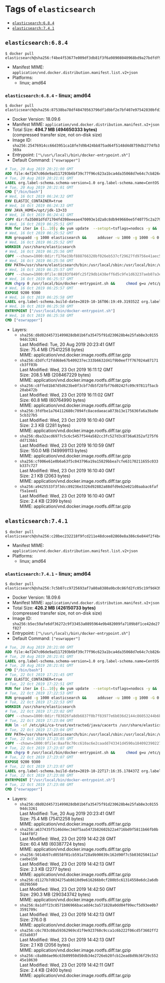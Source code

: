 <!-- THIS FILE IS GENERATED VIA './update-remote.sh' -->

# Tags of `elasticsearch`

-	[`elasticsearch:6.8.4`](#elasticsearch684)
-	[`elasticsearch:7.4.1`](#elasticsearch741)

## `elasticsearch:6.8.4`

```console
$ docker pull elasticsearch@sha256:f4be4f53677e009df3db81f3f6a98908040968bd9a27bdfdf936c651d78e0319
```

-	Manifest MIME: `application/vnd.docker.distribution.manifest.list.v2+json`
-	Platforms:
	-	linux; amd64

### `elasticsearch:6.8.4` - linux; amd64

```console
$ docker pull elasticsearch@sha256:87538ba78df48470563796df1dbbf2e7bf407e97542830bfd395f912b15c07f0
```

-	Docker Version: 18.09.6
-	Manifest MIME: `application/vnd.docker.distribution.manifest.v2+json`
-	Total Size: **494.7 MB (494650333 bytes)**  
	(compressed transfer size, not on-disk size)
-	Image ID: `sha256:25476914cc66d3951ca18fe7d9b424bb875ad64f5148d4d8759db2774fb3369a`
-	Entrypoint: `["\/usr\/local\/bin\/docker-entrypoint.sh"]`
-	Default Command: `["eswrapper"]`

```dockerfile
# Tue, 20 Aug 2019 20:21:00 GMT
ADD file:4e7247c06de9ad117293b6bf39c77f96c623a1bca4da35068d7e64c7cb826c08 in / 
# Tue, 20 Aug 2019 20:21:01 GMT
LABEL org.label-schema.schema-version=1.0 org.label-schema.name=CentOS Base Image org.label-schema.vendor=CentOS org.label-schema.license=GPLv2 org.label-schema.build-date=20190801
# Tue, 20 Aug 2019 20:21:01 GMT
CMD ["/bin/bash"]
# Wed, 16 Oct 2019 06:24:32 GMT
ENV ELASTIC_CONTAINER=true
# Wed, 16 Oct 2019 06:24:33 GMT
ENV JAVA_HOME=/opt/jdk-13+33
# Wed, 16 Oct 2019 06:24:41 GMT
COPY dir:fa35001dfd71704fd398eeeae470093e1d2a8c8db949660ee5f40775c2a279e2 in /opt/jdk-13+33 
# Wed, 16 Oct 2019 06:25:51 GMT
RUN for iter in {1..10}; do yum update  --setopt=tsflags=nodocs -y &&     yum install -y  --setopt=tsflags=nodocs nc unzip wget which &&     yum clean all && exit_code=0 && break || exit_code=\$? && echo "yum error: retry \$iter in 10s" && sleep 10; done;     (exit $exit_code)
# Wed, 16 Oct 2019 06:25:52 GMT
RUN groupadd -g 1000 elasticsearch &&     adduser -u 1000 -g 1000 -G 0 -d /usr/share/elasticsearch elasticsearch &&     chmod 0775 /usr/share/elasticsearch &&     chgrp 0 /usr/share/elasticsearch
# Wed, 16 Oct 2019 06:25:52 GMT
WORKDIR /usr/share/elasticsearch
# Wed, 16 Oct 2019 06:25:56 GMT
COPY --chown=1000:0dir:f176e19bf888766320bf026eb537cf29627fd9756e41aec5c6ff6023e71fe379 in /usr/share/elasticsearch 
# Wed, 16 Oct 2019 06:25:56 GMT
ENV PATH=/usr/share/elasticsearch/bin:/usr/local/sbin:/usr/local/bin:/usr/sbin:/usr/bin:/sbin:/bin
# Wed, 16 Oct 2019 06:25:57 GMT
COPY --chown=1000:0file:08193f849fc25f29db1438eff6d5c9fe1d63237aeb07a3e0009e8ba554f97c31 in /usr/local/bin/docker-entrypoint.sh 
# Wed, 16 Oct 2019 06:25:57 GMT
RUN chgrp 0 /usr/local/bin/docker-entrypoint.sh &&     chmod g=u /etc/passwd &&     chmod 0775 /usr/local/bin/docker-entrypoint.sh
# Wed, 16 Oct 2019 06:25:57 GMT
EXPOSE 9200 9300
# Wed, 16 Oct 2019 06:25:58 GMT
LABEL org.label-schema.build-date=2019-10-16T06:19:49.319352Z org.label-schema.license=Elastic-License org.label-schema.name=Elasticsearch org.label-schema.schema-version=1.0 org.label-schema.url=https://www.elastic.co/products/elasticsearch org.label-schema.usage=https://www.elastic.co/guide/en/elasticsearch/reference/index.html org.label-schema.vcs-ref=bca0c8d6a8e62c36e3f9e7673017393dcef557b6 org.label-schema.vcs-url=https://github.com/elastic/elasticsearch org.label-schema.vendor=Elastic org.label-schema.version=6.8.4 org.opencontainers.image.created=2019-10-16T06:19:49.319352Z org.opencontainers.image.documentation=https://www.elastic.co/guide/en/elasticsearch/reference/index.html org.opencontainers.image.licenses=Elastic-License org.opencontainers.image.revision=bca0c8d6a8e62c36e3f9e7673017393dcef557b6 org.opencontainers.image.source=https://github.com/elastic/elasticsearch org.opencontainers.image.title=Elasticsearch org.opencontainers.image.url=https://www.elastic.co/products/elasticsearch org.opencontainers.image.vendor=Elastic org.opencontainers.image.version=6.8.4
# Wed, 16 Oct 2019 06:25:58 GMT
ENTRYPOINT ["/usr/local/bin/docker-entrypoint.sh"]
# Wed, 16 Oct 2019 06:25:58 GMT
CMD ["eswrapper"]
```

-	Layers:
	-	`sha256:d8d02d45731499028db01b6fa35475f91d230628b4e25fab8e3c015594dc3261`  
		Last Modified: Tue, 20 Aug 2019 20:23:41 GMT  
		Size: 75.4 MB (75412258 bytes)  
		MIME: application/vnd.docker.image.rootfs.diff.tar.gzip
	-	`sha256:d3dfcf2fdd68e67b409237ec333b6632d41f9b0eef7f767024a87171cb3ff03b`  
		Last Modified: Wed, 23 Oct 2019 16:11:12 GMT  
		Size: 208.5 MB (208467229 bytes)  
		MIME: application/vnd.docker.image.rootfs.diff.tar.gzip
	-	`sha256:c8ffe81b87d5d623be0f3cbf7db5f28fbf76d0242fc09c97811f5acb20ab472b`  
		Last Modified: Wed, 23 Oct 2019 16:11:02 GMT  
		Size: 60.8 MB (60764990 bytes)  
		MIME: application/vnd.docker.image.rootfs.diff.tar.gzip
	-	`sha256:3fdfbe1a764112680c7094fc8acedaeaca873b13e175636fa6a3ba9e5cb327b5`  
		Last Modified: Wed, 23 Oct 2019 16:10:40 GMT  
		Size: 2.3 KB (2281 bytes)  
		MIME: application/vnd.docker.image.rootfs.diff.tar.gzip
	-	`sha256:dba32acd6977c5c6c5457f544a582cc3fc527d3c8736a6352af275f6dd713bb1`  
		Last Modified: Wed, 23 Oct 2019 16:10:59 GMT  
		Size: 150.0 MB (149999113 bytes)  
		MIME: application/vnd.docker.image.rootfs.diff.tar.gzip
	-	`sha256:cf006e61e0b6a63f5c043796a19a15829bbea7cfe63170211655c033b337c727`  
		Last Modified: Wed, 23 Oct 2019 16:10:40 GMT  
		Size: 2.1 KB (2063 bytes)  
		MIME: application/vnd.docker.image.rootfs.diff.tar.gzip
	-	`sha256:a9425533f3f3dcc89236e3326d92882a88dfd9eb2e021d0aabac6faff5a1eed1`  
		Last Modified: Wed, 23 Oct 2019 16:10:40 GMT  
		Size: 2.4 KB (2399 bytes)  
		MIME: application/vnd.docker.image.rootfs.diff.tar.gzip

## `elasticsearch:7.4.1`

```console
$ docker pull elasticsearch@sha256:c20bec232218f9fcd211e48dcee82860e8a386c6e844f2f4bcfd0e01ba67aaba
```

-	Manifest MIME: `application/vnd.docker.distribution.manifest.list.v2+json`
-	Platforms:
	-	linux; amd64

### `elasticsearch:7.4.1` - linux; amd64

```console
$ docker pull elasticsearch@sha256:7c5b07cc9725693af7a80a8380a9bc0c86fd2fc05c19f9d43975c6887716fe1a
```

-	Docker Version: 18.09.6
-	Manifest MIME: `application/vnd.docker.distribution.manifest.v2+json`
-	Total Size: **426.2 MB (426150733 bytes)**  
	(compressed transfer size, not on-disk size)
-	Image ID: `sha256:b5ec59afe6df36272c9f33453a0895964e9b482009fa7109b8f1ce42de27f827`
-	Entrypoint: `["\/usr\/local\/bin\/docker-entrypoint.sh"]`
-	Default Command: `["eswrapper"]`

```dockerfile
# Tue, 20 Aug 2019 20:21:00 GMT
ADD file:4e7247c06de9ad117293b6bf39c77f96c623a1bca4da35068d7e64c7cb826c08 in / 
# Tue, 20 Aug 2019 20:21:01 GMT
LABEL org.label-schema.schema-version=1.0 org.label-schema.name=CentOS Base Image org.label-schema.vendor=CentOS org.label-schema.license=GPLv2 org.label-schema.build-date=20190801
# Tue, 20 Aug 2019 20:21:01 GMT
CMD ["/bin/bash"]
# Tue, 22 Oct 2019 17:21:45 GMT
ENV ELASTIC_CONTAINER=true
# Tue, 22 Oct 2019 17:22:51 GMT
RUN for iter in {1..10}; do yum update  --setopt=tsflags=nodocs -y &&     yum install -y  --setopt=tsflags=nodocs nc &&     yum clean all && exit_code=0 && break || exit_code=$? && echo "yum error: retry $iter in 10s" && sleep 10; done;     (exit $exit_code)
# Tue, 22 Oct 2019 17:22:53 GMT
RUN groupadd -g 1000 elasticsearch &&     adduser -u 1000 -g 1000 -G 0 -d /usr/share/elasticsearch elasticsearch &&     chmod 0775 /usr/share/elasticsearch &&     chgrp 0 /usr/share/elasticsearch
# Tue, 22 Oct 2019 17:22:53 GMT
WORKDIR /usr/share/elasticsearch
# Tue, 22 Oct 2019 17:23:02 GMT
COPY --chown=1000:0dir:f83026fa8db6837f0b7f83977e6b036d2144c86053244b6b237931a8eb762ea2 in /usr/share/elasticsearch 
# Tue, 22 Oct 2019 17:23:04 GMT
RUN ln -sf /etc/pki/ca-trust/extracted/java/cacerts /usr/share/elasticsearch/jdk/lib/security/cacerts
# Tue, 22 Oct 2019 17:23:04 GMT
ENV PATH=/usr/share/elasticsearch/bin:/usr/local/sbin:/usr/local/bin:/usr/sbin:/usr/bin:/sbin:/bin
# Tue, 22 Oct 2019 17:23:05 GMT
COPY --chown=1000:0file:8aaf8c70cc610ac6e2caadd743341d4590a184092390227b9bfc69044c733e28 in /usr/local/bin/docker-entrypoint.sh 
# Tue, 22 Oct 2019 17:23:07 GMT
RUN chgrp 0 /usr/local/bin/docker-entrypoint.sh &&     chmod g=u /etc/passwd &&     chmod 0775 /usr/local/bin/docker-entrypoint.sh
# Tue, 22 Oct 2019 17:23:07 GMT
EXPOSE 9200 9300
# Tue, 22 Oct 2019 17:23:07 GMT
LABEL org.label-schema.build-date=2019-10-22T17:16:35.178437Z org.label-schema.license=Elastic-License org.label-schema.name=Elasticsearch org.label-schema.schema-version=1.0 org.label-schema.url=https://www.elastic.co/products/elasticsearch org.label-schema.usage=https://www.elastic.co/guide/en/elasticsearch/reference/index.html org.label-schema.vcs-ref=fc0eeb6e2c25915d63d871d344e3d0b45ea0ea1e org.label-schema.vcs-url=https://github.com/elastic/elasticsearch org.label-schema.vendor=Elastic org.label-schema.version=7.4.1 org.opencontainers.image.created=2019-10-22T17:16:35.178437Z org.opencontainers.image.documentation=https://www.elastic.co/guide/en/elasticsearch/reference/index.html org.opencontainers.image.licenses=Elastic-License org.opencontainers.image.revision=fc0eeb6e2c25915d63d871d344e3d0b45ea0ea1e org.opencontainers.image.source=https://github.com/elastic/elasticsearch org.opencontainers.image.title=Elasticsearch org.opencontainers.image.url=https://www.elastic.co/products/elasticsearch org.opencontainers.image.vendor=Elastic org.opencontainers.image.version=7.4.1
# Tue, 22 Oct 2019 17:23:08 GMT
ENTRYPOINT ["/usr/local/bin/docker-entrypoint.sh"]
# Tue, 22 Oct 2019 17:23:08 GMT
CMD ["eswrapper"]
```

-	Layers:
	-	`sha256:d8d02d45731499028db01b6fa35475f91d230628b4e25fab8e3c015594dc3261`  
		Last Modified: Tue, 20 Aug 2019 20:23:41 GMT  
		Size: 75.4 MB (75412258 bytes)  
		MIME: application/vnd.docker.image.rootfs.diff.tar.gzip
	-	`sha256:a637435f5146d4ec34df5aa5472b82602b22a4716bd9f5811b66fb0b7444f8f2`  
		Last Modified: Wed, 23 Oct 2019 14:42:28 GMT  
		Size: 60.4 MB (60387724 bytes)  
		MIME: application/vnd.docker.image.rootfs.diff.tar.gzip
	-	`sha256:5014b97cd0558f01cb591a728a9b90039c162d90f7c5b030250411a7caebe150`  
		Last Modified: Wed, 23 Oct 2019 14:42:13 GMT  
		Size: 2.3 KB (2277 bytes)  
		MIME: application/vnd.docker.image.rootfs.diff.tar.gzip
	-	`sha256:d1127b7d834275ab8610d9e616266b0cf280b5c61314558e6dc2a6dbd829b560`  
		Last Modified: Wed, 23 Oct 2019 14:42:50 GMT  
		Size: 290.3 MB (290343742 bytes)  
		MIME: application/vnd.docker.image.rootfs.diff.tar.gzip
	-	`sha256:8a1dff23c8571b06966bacadd4c3a571828a0dd04f99ecf5d93ee0b73591709c`  
		Last Modified: Wed, 23 Oct 2019 14:42:13 GMT  
		Size: 276.0 B  
		MIME: application/vnd.docker.image.rootfs.diff.tar.gzip
	-	`sha256:c6c703c08a59362969cd1f9e923760c9cca1c6b222f06cd5f3602ff2d15ab83f`  
		Last Modified: Wed, 23 Oct 2019 14:42:13 GMT  
		Size: 2.1 KB (2056 bytes)  
		MIME: application/vnd.docker.image.rootfs.diff.tar.gzip
	-	`sha256:c8a80dae96c63b09950d50db34e2726eb20fcb12ead8d9b36f29c55245e10630`  
		Last Modified: Wed, 23 Oct 2019 14:42:11 GMT  
		Size: 2.4 KB (2400 bytes)  
		MIME: application/vnd.docker.image.rootfs.diff.tar.gzip
